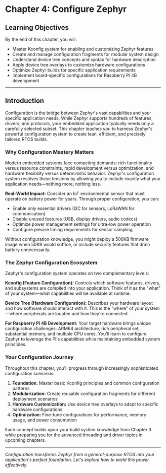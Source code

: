 # Chapter 4: Configure Zephyr

## Learning Objectives

By the end of this chapter, you will:

- Master Kconfig system for enabling and customizing Zephyr features
- Create and manage configuration fragments for modular system design
- Understand device tree concepts and syntax for hardware description
- Apply device tree overlays to customize hardware configurations
- Optimize Zephyr builds for specific application requirements
- Implement board-specific configurations for Raspberry Pi 4B development

---

## Introduction

Configuration is the bridge between Zephyr's vast capabilities and your specific application needs. While Zephyr supports hundreds of features, drivers, and protocols, your embedded application typically needs only a carefully selected subset. This chapter teaches you to harness Zephyr's powerful configuration system to create lean, efficient, and precisely tailored RTOS builds.

### Why Configuration Mastery Matters

Modern embedded systems face competing demands: rich functionality versus resource constraints, rapid development versus optimization, and hardware flexibility versus deterministic behavior. Zephyr's configuration system resolves these tensions by allowing you to include exactly what your application needs—nothing more, nothing less.

**Real-World Impact:**
Consider an IoT environmental sensor that must operate on battery power for years. Through proper configuration, you can:
- Enable only essential drivers (I2C for sensors, LoRaWAN for communication)
- Disable unused features (USB, display drivers, audio codecs)
- Optimize power management settings for ultra-low power operation
- Configure precise timing requirements for sensor sampling

Without configuration knowledge, you might deploy a 500KB firmware image when 50KB would suffice, or include security features that drain battery unnecessarily.

### The Zephyr Configuration Ecosystem

Zephyr's configuration system operates on two complementary levels:

**Kconfig (Feature Configuration):** Controls which software features, drivers, and subsystems are compiled into your application. Think of it as the "what" of your system—what capabilities will be available at runtime.

**Device Tree (Hardware Configuration):** Describes your hardware layout and how software should interact with it. This is the "where" of your system—where peripherals are located and how they're connected.

**For Raspberry Pi 4B Development:**
Your target hardware brings unique configuration challenges: ARM64 architecture, rich peripheral set, substantial memory, and multiple CPU cores. You'll learn to configure Zephyr to leverage the Pi's capabilities while maintaining embedded system principles.

### Your Configuration Journey

Throughout this chapter, you'll progress through increasingly sophisticated configuration scenarios:

1. **Foundation:** Master basic Kconfig principles and common configuration patterns
2. **Modularization:** Create reusable configuration fragments for different deployment scenarios
3. **Hardware Customization:** Use device tree overlays to adapt to specific hardware configurations
4. **Optimization:** Fine-tune configurations for performance, memory usage, and power consumption

Each concept builds upon your build system knowledge from Chapter 3 while preparing you for the advanced threading and driver topics in upcoming chapters.

---

*Configuration transforms Zephyr from a general-purpose RTOS into your application's perfect foundation. Let's explore how to wield this power effectively.*